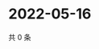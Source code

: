 # 2022-05-16

共 0 条

<!-- BEGIN WEIBO -->
<!-- 最后更新时间 Mon May 16 2022 23:15:39 GMT+0800 (China Standard Time) -->

<!-- END WEIBO -->
